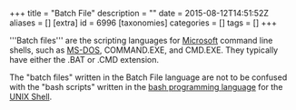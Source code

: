 +++
title = "Batch File"
description = ""
date = 2015-08-12T14:51:52Z
aliases = []
[extra]
id = 6996
[taxonomies]
categories = []
tags = []
+++

'''Batch files''' are the scripting languages for [Microsoft](https://rosettacode.org/wiki/Microsoft) command line shells, such as [MS-DOS](https://rosettacode.org/wiki/MS-DOS), COMMAND.EXE, and CMD.EXE. They typically have either the .BAT or .CMD extension.

The "batch files" written in the Batch File language are not to be confused with the "bash scripts" written in the [bash programming language](https://rosettacode.org/wiki/bash) for the [UNIX Shell](https://rosettacode.org/wiki/UNIX_Shell).
